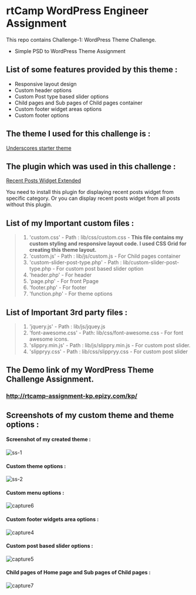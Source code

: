 # rtCamp WordPress Engineer Assignment
  This repo contains Challenge-1: WordPress Theme Challenge.
* Simple PSD to WordPress Theme Assignment
## List of some features provided by this theme :
* Responsive layout design
* Custom header options
* Custom Post type based slider options
* Child pages and Sub pages of Child pages container 
* Custom footer widget areas options
* Custom footer options
## The theme I used for this challenge is :
 [Underscores starter theme](https://underscores.me/)
## The plugin which was used in this challenge :
 [Recent Posts Widget Extended](https://wordpress.org/plugins/recent-posts-widget-extended/)
 
 You need to install this plugin for displaying recent posts widget from specific category. Or you can display recent posts widget from  all posts without this plugin.
## List of my Important custom files :
>1. 'custom.css' - Path : lib/css/custom.css -
     **This file contains my custom styling and responsive layout code. I used CSS Grid for creating this theme layout.**
>2. 'custom.js' - Path : lib/js/custom.js - For Child pages container
>3. 'custom-slider-post-type.php' - Path : lib/custom-slider-post-type.php - For custom post based slider option 
>4. 'header.php' - For header
>5. 'page.php' - For front Ppage
>6. 'footer.php' - For footer
>7. 'function.php' -  For theme options
## List of Important 3rd party files :
>1. 'jquery.js' - Path : lib/js/jquey.js
>2. 'font-awesome.css' - Path: lib/css/font-awesome.css - For font awesome icons. 
>3. 'slippry.min.js' - Path : lib/js/slippry.min.js - For custom post slider. 
>4. 'slippryy.css' - Path : lib/css/slippryy.css - For custom post slider 
##  The Demo link of my WordPress Theme Challenge Assignment.

###  **http://rtcamp-assignment-kp.epizy.com/kp/**
  
## Screenshots of my custom theme and theme options :
#### Screenshot of my created theme :
![ss-1](https://user-images.githubusercontent.com/42610373/44923925-51c67f00-ad67-11e8-9649-81b0b1199c34.JPG)
#### Custom theme options :
![ss-2](https://user-images.githubusercontent.com/42610373/44924012-9e11bf00-ad67-11e8-8720-a4e207d549ef.JPG)
#### Custom menu options :
![capture6](https://user-images.githubusercontent.com/42610373/44520430-682c6500-a6ed-11e8-95fa-c3eb0f96a6a7.JPG)
#### Custom footer widgets area options :
![capture4](https://user-images.githubusercontent.com/42610373/44520128-ac6b3580-a6ec-11e8-8ad0-289833435814.JPG)
#### Custom post based slider options :
![capture5](https://user-images.githubusercontent.com/42610373/44520600-edb01500-a6ed-11e8-98c2-1de7d070bd50.JPG)
#### Child pages of Home page and Sub pages of Child pages :
![capture7](https://user-images.githubusercontent.com/42610373/44520477-91e58c00-a6ed-11e8-926d-d4b71e285a7f.JPG)

